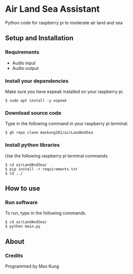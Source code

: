 # Air Land Sea Assistant
Python code for raspberry pi to moderate air land and sea

## Setup and Installation
### Requirements
* Audio input
* Audio output

### Install your dependencies
Make sure you have espeak installed on your raspberry pi.
```
$ sudo apt install -y espeak
```

### Download source code
Type in the following command in your raspberry pi terminal.
```
$ gh repo clone maxkung101/airLandAndSea
```

### Install python libraries
Use the following raspberry pi terminal commands.
```
$ cd airLandAndSea/
$ pip install -r requirements.txt
$ cd ../
```

## How to use
### Run software
To run, type in the following commands.
```
$ cd airLandAndSea/
$ python main.py
```

## About
### Credits
Programmed by Max Kung